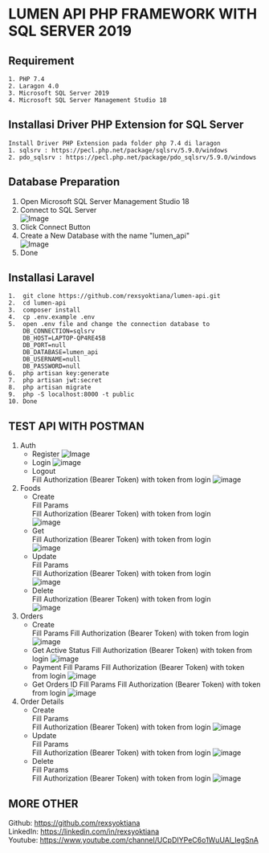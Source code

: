 # LUMEN API PHP FRAMEWORK WITH SQL SERVER 2019

## Requirement
    1. PHP 7.4
    2. Laragon 4.0
    3. Microsoft SQL Server 2019
    4. Microsoft SQL Server Management Studio 18
   
## Installasi Driver PHP Extension for SQL Server
    Install Driver PHP Extension pada folder php 7.4 di laragon
    1. sqlsrv : https://pecl.php.net/package/sqlsrv/5.9.0/windows
    2. pdo_sqlsrv : https://pecl.php.net/package/pdo_sqlsrv/5.9.0/windows

## Database Preparation
1.  Open Microsoft SQL Server Management Studio 18
2.  Connect to SQL Server <br>
![Image](https://drive.google.com/uc?export=view&id=1vCqy3qBQoVmD7x1jm1jQxsrRFjCh2Ibu)
3.  Click Connect Button
4.  Create a New Database with the name "lumen_api" <br>
![Image](https://drive.google.com/uc?export=view&id=1RyifEM3K2HafIWJAb7GQJ8QXVUB3HGMJ)
5.  Done

## Installasi Laravel
    1.  git clone https://github.com/rexsyoktiana/lumen-api.git
    2.  cd lumen-api
    3.  composer install
    4.  cp .env.example .env
    5.  open .env file and change the connection database to
        DB_CONNECTION=sqlsrv
        DB_HOST=LAPTOP-QP4RE45B
        DB_PORT=null
        DB_DATABASE=lumen_api
        DB_USERNAME=null
        DB_PASSWORD=null
    6.  php artisan key:generate
    7.  php artisan jwt:secret
    8.  php artisan migrate
    9.  php -S localhost:8000 -t public
    10. Done

## TEST API WITH POSTMAN
1. Auth
    - Register
        ![Image](https://drive.google.com/uc?export=view&id=1yQ9E1qyG0j7yKd-_HawXX53GGpRPKd0a)
    - Login
        ![image](https://drive.google.com/uc?export=view&id=1aAPOd3iOTh1fKQqek6Re12PYzBq70Irf)
    - Logout<br>
        Fill Authorization (Bearer Token) with token from login
        ![image](https://drive.google.com/uc?export=view&id=1X3sFwG3Ke7vre5oEBjkVpNXWP_q2AiCf)
2. Foods
    - Create<br>
        Fill Params<br>
        Fill Authorization (Bearer Token) with token from login<br>
        ![image](https://drive.google.com/uc?export?=view&id=1pgeQHsFS4Bd9ANTxScF515_nkSx2f3aR)
    - Get<br>
        Fill Authorization (Bearer Token) with token from login<br>
        ![image](https://drive.google.com/uc?export=view&id=1SO1FXtGii0Q9lEDa-C7qVfl-SGfkJ8hr)
    - Update<br>
        Fill Params<br>
        Fill Authorization (Bearer Token) with token from login<br>
        ![image](https://drive.google.com/uc?export=view&id=1R_jFnBV3p5hN2d_mjey_Do3eiXrsh6DM)
    - Delete<br>
        Fill Authorization (Bearer Token) with token from login<br>
        ![image](https://drive.google.com/uc?export=view&id=1Qusu806x_HRM4VBgoajNutqHTpWpKqLj)
3. Orders
    - Create<br>
        Fill Params
        Fill Authorization (Bearer Token) with token from login
        ![image](https://drive.google.com/uc?export=view&id=1KU6-BY_it1bDUzNzykcLukFJqIjZgRCV)
    - Get Active Status
        Fill Authorization (Bearer Token) with token from login
        ![image](https://drive.google.com/uc?export=view&id=1O7N-tN_i32shdvLX5cpi1zZSEhFs9-U8)
    - Payment
        Fill Params
        Fill Authorization (Bearer Token) with token from login
        ![image](https://drive.google.com/uc?export=view&id=1HI5oJFkCpad-IJSJscZOI6id-YLSmFnN)
    - Get Orders ID
        Fill Params
        Fill Authorization (Bearer Token) with token from login
        ![image](https://drive.google.com/uc?export?=view&id=19acfZqVInIXNj2Uaur7ZPb4-dYFbmPIA)
4. Order Details
   - Create<br>
        Fill Params<br>
        Fill Authorization (Bearer Token) with token from login
        ![image](https://drive.google.com/uc?export=view&id=1V65c6FcTJWcasgScvEXvHD5-9Cx64XUJ)
   - Update <br>
        Fill Params<br>
        Fill Authorization (Bearer Token) with token from login
        ![image](https://drive.google.com/uc?export=view&id=1KVfqowOUVhNXrJD-siAqx5RE5axrwYih)
   - Delete<br>
        Fill Params<br>
        Fill Authorization (Bearer Token) with token from login
        ![image](https://drive.google.com/uc?export=view&id=1rXrxJyMsOgJoonQS0KBtLaE2jrzQN3y5)

## MORE OTHER
Github: https://github.com/rexsyoktiana<br>
LinkedIn: https://linkedin.com/in/rexsyoktiana <br>
Youtube: https://www.youtube.com/channel/UCpDIYPeC6o1WuUAl_IegSnA
